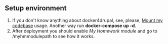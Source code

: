 ## Setup environment

1. If you don't know anything about docker4drupal, see, please,
[Mount my codebase](https://wodby.com/docs/stacks/drupal/local/#mount-my-codebase) usage.
Another way run **docker-compose up -d**.
2. After deployment you should enable *My Homework module* and go to /myhmmodulepath
to see how it works.

